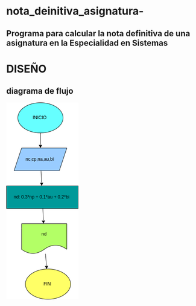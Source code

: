 # nota_deinitiva_asignatura-
## Programa para calcular la nota definitiva de una asignatura en la Especialidad en Sistemas

# DISEÑO 

## diagrama de flujo 

![Diagrama de flujo](diagrama.png "Diagrama de flujo")
